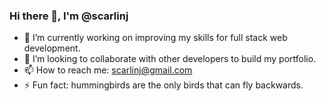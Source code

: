 ### Hi there 👋, I'm @scarlinj

- 🌱 I’m currently working on improving my skills for full stack web development.
- 👯 I’m looking to collaborate with other developers to build my portfolio.
- 📫 How to reach me: scarlinj@gmail.com
- ⚡ Fun fact: hummingbirds are the only birds that can fly backwards.
